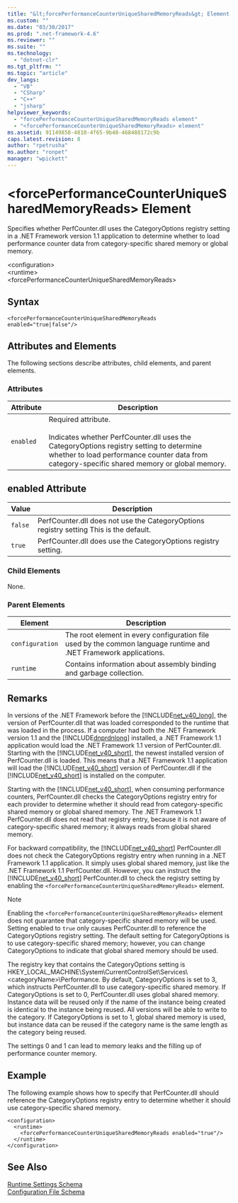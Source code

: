 ```yaml
---
title: "&lt;forcePerformanceCounterUniqueSharedMemoryReads&gt; Element | Microsoft Docs"
ms.custom: ""
ms.date: "03/30/2017"
ms.prod: ".net-framework-4.6"
ms.reviewer: ""
ms.suite: ""
ms.technology: 
  - "dotnet-clr"
ms.tgt_pltfrm: ""
ms.topic: "article"
dev_langs: 
  - "VB"
  - "CSharp"
  - "C++"
  - "jsharp"
helpviewer_keywords: 
  - "forcePerformanceCounterUniqueSharedMemoryReads element"
  - "<forcePerformanceCounterUniqueSharedMemoryReads> element"
ms.assetid: 91149858-4810-4f65-9b48-468488172c9b
caps.latest.revision: 8
author: "rpetrusha"
ms.author: "ronpet"
manager: "wpickett"
---
```

# &lt;forcePerformanceCounterUniqueSharedMemoryReads&gt; Element
Specifies whether PerfCounter.dll uses the CategoryOptions registry setting in a .NET Framework version 1.1 application to determine whether to load performance counter data from category-specific shared memory or global memory.  
  
 \<configuration>  
\<runtime>  
\<forcePerformanceCounterUniqueSharedMemoryReads>  
  
## Syntax  
  
```  
<forcePerformanceCounterUniqueSharedMemoryReads   
enabled="true|false"/>  
```  
  
## Attributes and Elements  
 The following sections describe attributes, child elements, and parent elements.  
  
### Attributes  
  
|Attribute|Description|  
|---------------|-----------------|  
|`enabled`|Required attribute.<br /><br /> Indicates whether PerfCounter.dll uses the CategoryOptions registry setting to determine whether to load performance counter data from category-specific shared memory or global memory.|  
  
## enabled Attribute  
  
|Value|Description|  
|-----------|-----------------|  
|`false`|PerfCounter.dll does not use the CategoryOptions registry setting This is the default.|  
|`true`|PerfCounter.dll does use the CategoryOptions registry setting.|  
  
### Child Elements  
 None.  
  
### Parent Elements  
  
|Element|Description|  
|-------------|-----------------|  
|`configuration`|The root element in every configuration file used by the common language runtime and .NET Framework applications.|  
|`runtime`|Contains information about assembly binding and garbage collection.|  
  
## Remarks  
 In versions of the .NET Framework before the [!INCLUDE[net_v40_long](../../../../../includes/net-v40-long-md.md)], the version of PerfCounter.dll that was loaded corresponded to the runtime that was loaded in the process. If a computer had both the .NET Framework version 1.1 and the [!INCLUDE[dnprdnlong](../../../../../includes/dnprdnlong-md.md)] installed, a .NET Framework 1.1 application would load the .NET Framework 1.1 version of PerfCounter.dll. Starting with the [!INCLUDE[net_v40_short](../../../../../includes/net-v40-short-md.md)], the newest installed version of PerfCounter.dll is loaded. This means that a .NET Framework 1.1 application will load the [!INCLUDE[net_v40_short](../../../../../includes/net-v40-short-md.md)] version of PerfCounter.dll if the [!INCLUDE[net_v40_short](../../../../../includes/net-v40-short-md.md)] is installed on the computer.  
  
 Starting with the [!INCLUDE[net_v40_short](../../../../../includes/net-v40-short-md.md)], when consuming performance counters, PerfCounter.dll checks the CategoryOptions registry entry for each provider to determine whether it should read from category-specific shared memory or global shared memory. The .NET Framework 1.1 PerfCounter.dll does not read that registry entry, because it is not aware of category-specific shared memory; it always reads from global shared memory.  
  
 For backward compatibility, the [!INCLUDE[net_v40_short](../../../../../includes/net-v40-short-md.md)] PerfCounter.dll does not check the CategoryOptions registry entry when running in a .NET Framework 1.1 application. It simply uses global shared memory, just like the .NET Framework 1.1 PerfCounter.dll. However, you can instruct the [!INCLUDE[net_v40_short](../../../../../includes/net-v40-short-md.md)] PerfCounter.dll to check the registry setting by enabling the `<forcePerformanceCounterUniqueSharedMemoryReads>` element.  
  
> [!NOTE]
>  Enabling the `<forcePerformanceCounterUniqueSharedMemoryReads>` element does not guarantee that category-specific shared memory will be used. Setting enabled to `true` only causes PerfCounter.dll to reference the CategoryOptions registry setting. The default setting for CategoryOptions is to use category-specific shared memory; however, you can change CategoryOptions to indicate that global shared memory should be used.  
  
 The registry key that contains the CategoryOptions setting is HKEY_LOCAL_MACHINE\System\CurrentControlSet\Services\\<categoryName\>\Performance. By default, CategoryOptions is set to 3, which instructs PerfCounter.dll to use category-specific shared memory. If CategoryOptions is set to 0, PerfCounter.dll uses global shared memory. Instance data will be reused only if the name of the instance being created is identical to the instance being reused. All versions will be able to write to the category. If CategoryOptions is set to 1, global shared memory is used, but instance data can be reused if the category name is the same length as the category being reused.  
  
 The settings 0 and 1 can lead to memory leaks and the filling up of performance counter memory.  
  
## Example  
 The following example shows how to specify that PerfCounter.dll should reference the CategoryOptions registry entry to determine whether it should use category-specific shared memory.  
  
```  
<configuration>  
  <runtime>  
    <forcePerformanceCounterUniqueSharedMemoryReads enabled="true"/>  
  </runtime>  
</configuration>  
```  
  
## See Also  
 [Runtime Settings Schema](../../../../../docs/framework/configuring-apps/file-schema/runtime/index.md)   
 [Configuration File Schema](../../../../../docs/framework/configuring-apps/file-schema/index.md)